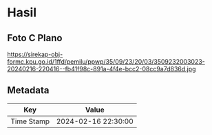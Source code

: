 # Hasil

## Foto C Plano

https://sirekap-obj-formc.kpu.go.id/1ffd/pemilu/ppwp/35/09/23/20/03/3509232003023-20240216-220416--fb41f98c-891a-4f4e-bcc2-08cc9a7d836d.jpg


## Metadata

| Key        | Value               |
| ---------- | ------------------- |
| Time Stamp | 2024-02-16 22:30:00 |



